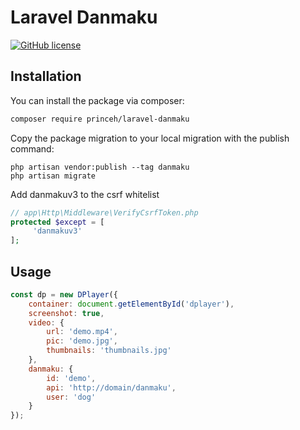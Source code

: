 # Laravel Danmaku

[![GitHub license](https://img.shields.io/github/license/MoePlayer/laravel-danmaku.svg)](https://github.com/MoePlayer/laravel-danmaku/blob/master/LICENSE)

## Installation

You can install the package via composer:

```bash
composer require princeh/laravel-danmaku

```

Copy the package migration to your local migration with the publish command:

```
php artisan vendor:publish --tag danmaku
php artisan migrate 
```
Add danmakuv3 to the csrf whitelist
```php
// app\Http\Middleware\VerifyCsrfToken.php
protected $except = [
     'danmakuv3'
];
```

## Usage

```javascript
const dp = new DPlayer({
    container: document.getElementById('dplayer'),
    screenshot: true,
    video: {
        url: 'demo.mp4',
        pic: 'demo.jpg',
        thumbnails: 'thumbnails.jpg'
    },
    danmaku: {
        id: 'demo',
        api: 'http://domain/danmaku',
        user: 'dog'
    }
});
```
